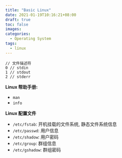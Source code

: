 ```yaml
---
title: "Basic Linux"
date: 2021-01-19T10:16:21+08:00
draft: true
toc: false
images:
categories:
  - Operating System
tags:
  - linux
---
```


```
// 文件描述符
0 // stdin
1 // stdout
2 // stderr
```

**Linux 帮助手册:**
- `man`
- `info`

**Linux 配置文件**

- `/etc/fstab`: 开机挂载的文件系统, 静态文件系统信息
- `/etc/passwd`: 用户信息
- `/etc/shadow`: 用户密码
- `/etc/group`: 群组信息
- `/etc/gshadow`: 群组密码
